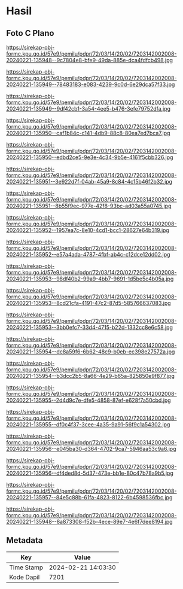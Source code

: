# Hasil

## Foto C Plano

https://sirekap-obj-formc.kpu.go.id/57e9/pemilu/pdpr/72/03/14/20/02/7203142002008-20240221-135948--9c7804e8-bfe9-49da-885e-dca4fdfcb498.jpg

https://sirekap-obj-formc.kpu.go.id/57e9/pemilu/pdpr/72/03/14/20/02/7203142002008-20240221-135949--78483183-e083-4239-9c0d-6e29dca57f33.jpg

https://sirekap-obj-formc.kpu.go.id/57e9/pemilu/pdpr/72/03/14/20/02/7203142002008-20240221-135949--9df42cb1-3a54-4ee5-b476-3efe79752dfa.jpg

https://sirekap-obj-formc.kpu.go.id/57e9/pemilu/pdpr/72/03/14/20/02/7203142002008-20240221-135950--caf1b84c-c141-4db9-88c8-80ea7ed7bca7.jpg

https://sirekap-obj-formc.kpu.go.id/57e9/pemilu/pdpr/72/03/14/20/02/7203142002008-20240221-135950--edbd2ce5-9e3e-4c34-9b5e-4161f5cbb326.jpg

https://sirekap-obj-formc.kpu.go.id/57e9/pemilu/pdpr/72/03/14/20/02/7203142002008-20240221-135951--3e922d7f-04ab-45a9-8c84-4c15b46f2b32.jpg

https://sirekap-obj-formc.kpu.go.id/57e9/pemilu/pdpr/72/03/14/20/02/7203142002008-20240221-135951--8b55f9ec-977e-42f8-93bc-ad03a55a0745.jpg

https://sirekap-obj-formc.kpu.go.id/57e9/pemilu/pdpr/72/03/14/20/02/7203142002008-20240221-135952--1957ea7c-8e10-4cd1-bcc1-28627e64b319.jpg

https://sirekap-obj-formc.kpu.go.id/57e9/pemilu/pdpr/72/03/14/20/02/7203142002008-20240221-135952--e57a4ada-4787-4fbf-ab4c-c12dce12dd02.jpg

https://sirekap-obj-formc.kpu.go.id/57e9/pemilu/pdpr/72/03/14/20/02/7203142002008-20240221-135953--98df40b2-99a9-4bb7-9691-1d5be5c4b05a.jpg

https://sirekap-obj-formc.kpu.go.id/57e9/pemilu/pdpr/72/03/14/20/02/7203142002008-20240221-135953--8cd21cfa-4191-47c2-87d5-585766637083.jpg

https://sirekap-obj-formc.kpu.go.id/57e9/pemilu/pdpr/72/03/14/20/02/7203142002008-20240221-135953--3bb0efc7-33d4-4715-b22d-1332cc8e6c58.jpg

https://sirekap-obj-formc.kpu.go.id/57e9/pemilu/pdpr/72/03/14/20/02/7203142002008-20240221-135954--dc8a59f6-6b62-48c9-b0eb-ec398e27572a.jpg

https://sirekap-obj-formc.kpu.go.id/57e9/pemilu/pdpr/72/03/14/20/02/7203142002008-20240221-135954--b3dcc2b5-8a66-4e29-b65a-825850e9f877.jpg

https://sirekap-obj-formc.kpu.go.id/57e9/pemilu/pdpr/72/03/14/20/02/7203142002008-20240221-135955--2d4d9c7e-dfe5-4858-87ef-e628f7a50cbd.jpg

https://sirekap-obj-formc.kpu.go.id/57e9/pemilu/pdpr/72/03/14/20/02/7203142002008-20240221-135955--df0c4f37-3cee-4a35-9a91-56f9c1a54302.jpg

https://sirekap-obj-formc.kpu.go.id/57e9/pemilu/pdpr/72/03/14/20/02/7203142002008-20240221-135956--e045ba30-d364-4702-9ca7-5946aa53c9a6.jpg

https://sirekap-obj-formc.kpu.go.id/57e9/pemilu/pdpr/72/03/14/20/02/7203142002008-20240221-135956--df4ded8d-5d37-473e-bb1e-80c47b78a9b5.jpg

https://sirekap-obj-formc.kpu.go.id/57e9/pemilu/pdpr/72/03/14/20/02/7203142002008-20240221-135957--84e5c88b-61fa-4823-8122-6b4598536fbc.jpg

https://sirekap-obj-formc.kpu.go.id/57e9/pemilu/pdpr/72/03/14/20/02/7203142002008-20240221-135948--8a873308-f52b-4ece-89e7-4e6f7dee8194.jpg


## Metadata

| Key        | Value               |
| ---------- | ------------------- |
| Time Stamp | 2024-02-21 14:03:30 |
| Kode Dapil | 7201                |



